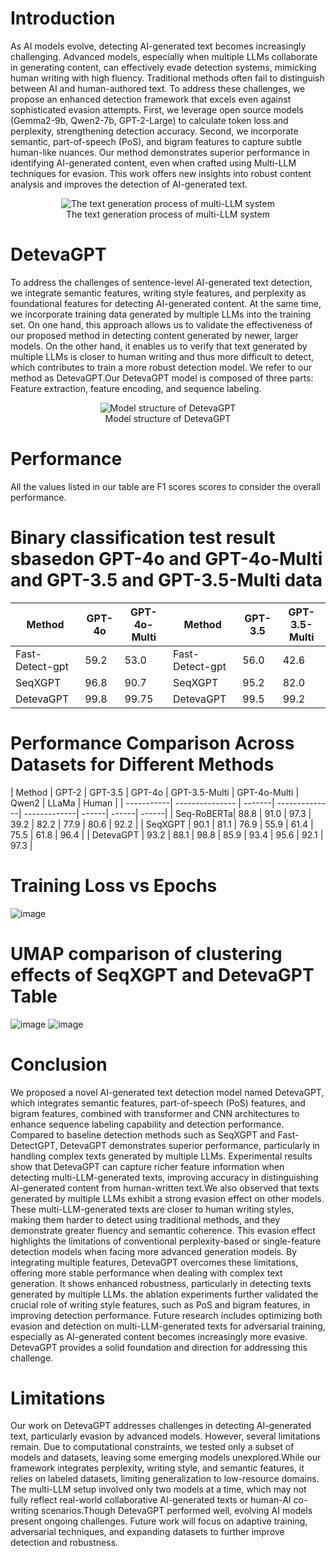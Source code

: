 # Introduction
As AI models evolve, detecting AI-generated text becomes increasingly challenging. Advanced models, especially when multiple LLMs collaborate in generating content, can effectively evade detection systems, mimicking human writing with high fluency. Traditional methods often fail to distinguish between AI and human-authored text. To address these challenges, we propose an enhanced detection framework that excels even against sophisticated evasion attempts. First, we leverage open source models (Gemma2-9b, Qwen2-7b, GPT-2-Large) to calculate token loss and perplexity, strengthening detection accuracy. Second, we incorporate semantic, part-of-speech (PoS), and bigram features to capture subtle human-like nuances. Our method demonstrates superior performance in identifying AI-generated content, even when crafted using Multi-LLM techniques for evasion. This work offers new insights into robust content analysis and improves the detection of AI-generated text.
<p align="center">
  <img src="https://github.com/user-attachments/assets/b88a562e-5615-4a86-a600-305204a80c46" alt="The text generation process of multi-LLM system">
  <br>
  The text generation process of multi-LLM system
</p>

# DetevaGPT
To address the challenges of sentence-level AI-generated text detection, we integrate semantic features, writing style features, and perplexity as foundational features for detecting AI-generated content. At the same time, we incorporate training data generated by multiple LLMs into the training set. On one hand, this approach allows us to validate the effectiveness of our proposed method in detecting content generated by newer, larger models. On the other hand, it enables us to verify that text generated by multiple LLMs is closer to human writing and thus more difficult to detect, which contributes to train a more robust detection model. We refer to our method as DetevaGPT.Our DetevaGPT model is composed of three parts: Feature extraction, feature encoding, and sequence labeling.
<p align="center">
  <img src="https://github.com/user-attachments/assets/558b39a9-858d-48b9-9fda-12adaea8d35c" alt="Model structure of DetevaGPT">
  <br>
  Model structure of DetevaGPT
</p>

# Performance
All the values listed in our table are F1 scores scores to consider the overall performance. 

# Binary classification test result sbasedon GPT-4o and GPT-4o-Multi and GPT-3.5 and GPT-3.5-Multi data
|     Method      | GPT-4o | GPT-4o-Multi |  Method         | GPT-3.5| GPT-3.5-Multi |
| --------------- | -------| -------------| --------------- | -------| --------------|
| Fast-Detect-gpt | 59.2   | 53.0         | Fast-Detect-gpt | 56.0   | 42.6          |
| SeqXGPT         | 96.8   | 90.7         |  SeqXGPT        | 95.2   | 82.0          |
| DetevaGPT       | 99.8   | 99.75        | DetevaGPT       | 99.5   | 99.2          |

# Performance Comparison Across Datasets for Different Methods
| Method     | GPT-2 | GPT-3.5 | GPT-4o | GPT-3.5-Multi | GPT-4o-Multi | Qwen2 | LLaMa | Human |
| -----------| --------------- | -------| --------------| -------------| ------| ------| ------|
| Seq-RoBERTa| 88.8  | 91.0    | 97.3   | 39.2          | 82.2         | 77.9  | 80.6  | 92.2  |
| SeqXGPT    | 90.1  | 81.1    | 76.9   | 55.9          | 61.4         | 75.5  | 61.8  | 96.4  |
| DetevaGPT  | 93.2  | 88.1    | 98.8   | 85.9          | 93.4         | 95.6  | 92.1  | 97.3  |


# Training Loss vs Epochs

![image](https://github.com/user-attachments/assets/4432ed53-158d-4430-9a7c-0ba243278d2d)

# UMAP comparison of clustering effects of SeqXGPT and DetevaGPT Table
![image](https://github.com/user-attachments/assets/7f39cc66-dda1-4d58-b496-2b5329aa1199)  ![image](https://github.com/user-attachments/assets/dd556991-2772-43f8-a358-ae4b154999fb)

# Conclusion
We proposed a novel AI-generated text detection model named DetevaGPT, which integrates semantic features, part-of-speech (PoS) features, and bigram features, combined with transformer and CNN architectures to enhance sequence labeling capability and detection performance. Compared to baseline detection methods such as SeqXGPT and Fast-DetectGPT, DetevaGPT demonstrates superior performance, particularly in handling complex texts generated by multiple LLMs. Experimental results show that DetevaGPT can capture richer feature information when detecting multi-LLM-generated texts, improving accuracy in distinguishing AI-generated content from human-written text.We also observed that texts generated by multiple LLMs exhibit a strong evasion effect on other models. These multi-LLM-generated texts are closer to human writing styles, making them harder to detect using traditional methods, and they demonstrate greater fluency and semantic coherence. This evasion effect highlights the limitations of conventional perplexity-based or single-feature detection models when facing more advanced generation models.
By integrating multiple features, DetevaGPT overcomes these limitations, offering more stable performance when dealing with complex text generation. It shows enhanced robustness, particularly in detecting texts generated by multiple LLMs. the ablation experiments further validated the crucial role of writing style features, such as PoS and bigram features, in improving detection performance. Future research includes optimizing both evasion and detection on multi-LLM-generated texts for adversarial training, especially as AI-generated content becomes increasingly more evasive. DetevaGPT provides a solid foundation and direction for addressing this challenge.

# Limitations
Our work on DetevaGPT addresses challenges in detecting AI-generated text, particularly evasion by advanced models. However, several limitations remain. Due to computational constraints, we tested only a subset of models and datasets, leaving some emerging models unexplored.While our framework integrates perplexity, writing style, and semantic features, it relies on labeled datasets, limiting generalization to low-resource domains. The multi-LLM setup involved only two models at a time, which may not fully reflect real-world collaborative AI-generated texts or human-AI co-writing scenarios.Though DetevaGPT performed well, evolving AI models present ongoing challenges. Future work will focus on adaptive training, adversarial techniques, and expanding datasets to further improve detection and robustness.



